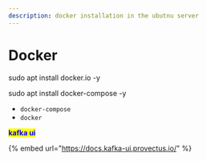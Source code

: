 ```yaml
---
description: docker installation in the ubutnu server
---
```


# Docker

sudo apt install docker.io -y

sudo apt install docker-compose -y

* `docker-compose`
* `docker`



<mark style="color:blue;">**kafka ui**</mark>

{% embed url="https://docs.kafka-ui.provectus.io/" %}




